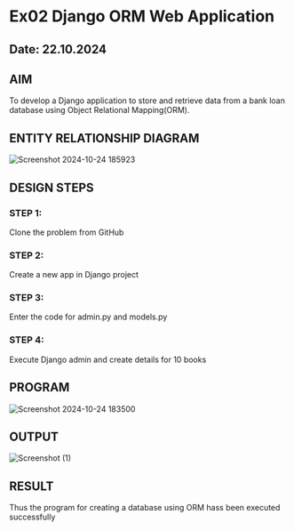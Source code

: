 # Ex02 Django ORM Web Application
## Date: 22.10.2024

## AIM
To develop a Django application to store and retrieve data from a bank loan database using Object Relational Mapping(ORM).

## ENTITY RELATIONSHIP DIAGRAM
![Screenshot 2024-10-24 185923](https://github.com/user-attachments/assets/6d7a77cf-a146-4bf6-beeb-19cad6347fc2)



## DESIGN STEPS

### STEP 1:
Clone the problem from GitHub

### STEP 2:
Create a new app in Django project

### STEP 3:
Enter the code for admin.py and models.py

### STEP 4:
Execute Django admin and create details for 10 books

## PROGRAM
![Screenshot 2024-10-24 183500](https://github.com/user-attachments/assets/3cf8310d-2b77-4790-ac5e-56c06fcf2074)

## OUTPUT
![Screenshot (1)](https://github.com/user-attachments/assets/66cb17f1-70d2-476b-8351-469ff5a921fd)


## RESULT
Thus the program for creating a database using ORM hass been executed successfully
